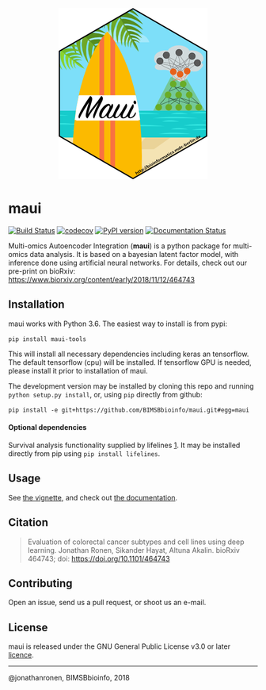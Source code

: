 <div align="center">
	<img src="hex-maui.png" alt="maui">
</div>

# maui

[![Build Status](https://travis-ci.com/BIMSBbioinfo/maui.svg?branch=master)](https://travis-ci.com/BIMSBbioinfo/maui)  [![codecov](https://codecov.io/gh/bimsbbioinfo/maui/branch/master/graph/badge.svg)](https://codecov.io/gh/bimsbbioinfo/maui) [![PyPI version](https://badge.fury.io/py/maui-tools.svg)](https://badge.fury.io/py/maui-tools) [![Documentation Status](https://readthedocs.org/projects/maui/badge/?version=latest)](https://maui.readthedocs.io/en/latest/?badge=latest)



Multi-omics Autoencoder Integration (**maui**) is a python package for multi-omics data analysis. It is based on a bayesian latent factor model, with inference done using artificial neural networks. For details, check out our pre-print on bioRxiv: https://www.biorxiv.org/content/early/2018/11/12/464743

## Installation

maui works with Python 3.6. The easiest way to install is from pypi:

	pip install maui-tools

This will install all necessary dependencies including keras an tensorflow. The default tensorflow (cpu) will be installed. If tensorflow GPU is needed, please install it prior to installation of maui.

The development version may be installed by cloning this repo and running `python setup.py install`, or, using `pip` directly from github:

	pip install -e git+https://github.com/BIMSBbioinfo/maui.git#egg=maui


#### Optional dependencies

Survival analysis functionality supplied by lifelines [1]. It may be installed directly from pip using `pip install lifelines`.

## Usage

See [the vignette](vignette/maui_vignette.ipynb), and check out [the documentation](https://maui.readthedocs.io/en/latest/).


## Citation

>  Evaluation of colorectal cancer subtypes and cell lines using deep learning. Jonathan Ronen, Sikander Hayat, Altuna Akalin. bioRxiv 464743; doi: https://doi.org/10.1101/464743

## Contributing

Open an issue, send us a pull request, or shoot us an e-mail.

## License

maui is released under the GNU General Public License v3.0 or later [licence](LICENSE).

---------------------
@jonathanronen, BIMSBbioinfo, 2018


[1]: https://github.com/CamDavidsonPilon/lifelines
